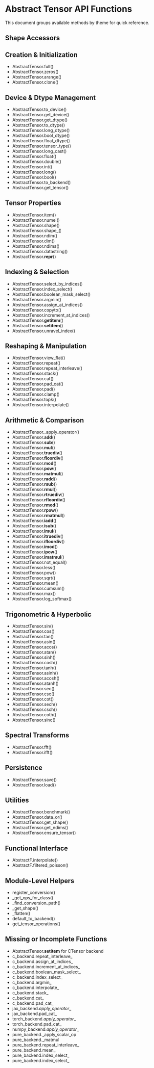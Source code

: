 # Abstract Tensor API Functions

This document groups available methods by theme for quick reference.

## Shape Accessors

## Creation & Initialization
- AbstractTensor.full()
- AbstractTensor.zeros()
- AbstractTensor.arange()
- AbstractTensor.clone()

## Device & Dtype Management
- AbstractTensor.to_device()
- AbstractTensor.get_device()
- AbstractTensor.get_dtype()
- AbstractTensor.to_dtype()
- AbstractTensor.long_dtype()
- AbstractTensor.bool_dtype()
- AbstractTensor.float_dtype()
- AbstractTensor.tensor_type()
- AbstractTensor.long_cast()
- AbstractTensor.float()
- AbstractTensor.double()
- AbstractTensor.int()
- AbstractTensor.long()
- AbstractTensor.bool()
- AbstractTensor.to_backend()
- AbstractTensor.get_tensor()

## Tensor Properties
- AbstractTensor.item()
- AbstractTensor.numel()
- AbstractTensor.shape()
- AbstractTensor.shape_()
- AbstractTensor.ndim()
- AbstractTensor.dim()
- AbstractTensor.ndims()
- AbstractTensor.datastring()
- AbstractTensor.__repr__()

## Indexing & Selection
- AbstractTensor.select_by_indices()
- AbstractTensor.index_select()
- AbstractTensor.boolean_mask_select()
- AbstractTensor.argmin()
- AbstractTensor.assign_at_indices()
- AbstractTensor.copyto()
- AbstractTensor.increment_at_indices()
- AbstractTensor.__getitem__()
- AbstractTensor.__setitem__()
- AbstractTensor.unravel_index()

## Reshaping & Manipulation
- AbstractTensor.view_flat()
- AbstractTensor.repeat()
- AbstractTensor.repeat_interleave()
- AbstractTensor.stack()
- AbstractTensor.cat()
- AbstractTensor.pad_cat()
- AbstractTensor.pad()
- AbstractTensor.clamp()
- AbstractTensor.topk()
- AbstractTensor.interpolate()

## Arithmetic & Comparison
- AbstractTensor._apply_operator()
- AbstractTensor.__add__()
- AbstractTensor.__sub__()
- AbstractTensor.__mul__()
- AbstractTensor.__truediv__()
- AbstractTensor.__floordiv__()
- AbstractTensor.__mod__()
- AbstractTensor.__pow__()
- AbstractTensor.__matmul__()
- AbstractTensor.__radd__()
- AbstractTensor.__rsub__()
- AbstractTensor.__rmul__()
- AbstractTensor.__rtruediv__()
- AbstractTensor.__rfloordiv__()
- AbstractTensor.__rmod__()
- AbstractTensor.__rpow__()
- AbstractTensor.__rmatmul__()
- AbstractTensor.__iadd__()
- AbstractTensor.__isub__()
- AbstractTensor.__imul__()
- AbstractTensor.__itruediv__()
- AbstractTensor.__ifloordiv__()
- AbstractTensor.__imod__()
- AbstractTensor.__ipow__()
- AbstractTensor.__imatmul__()
- AbstractTensor.not_equal()
- AbstractTensor.less()
- AbstractTensor.pow()
- AbstractTensor.sqrt()
- AbstractTensor.mean()
- AbstractTensor.cumsum()
- AbstractTensor.max()
- AbstractTensor.log_softmax()

## Trigonometric & Hyperbolic
- AbstractTensor.sin()
- AbstractTensor.cos()
- AbstractTensor.tan()
- AbstractTensor.asin()
- AbstractTensor.acos()
- AbstractTensor.atan()
- AbstractTensor.sinh()
- AbstractTensor.cosh()
- AbstractTensor.tanh()
- AbstractTensor.asinh()
- AbstractTensor.acosh()
- AbstractTensor.atanh()
- AbstractTensor.sec()
- AbstractTensor.csc()
- AbstractTensor.cot()
- AbstractTensor.sech()
- AbstractTensor.csch()
- AbstractTensor.coth()
- AbstractTensor.sinc()

## Spectral Transforms
- AbstractTensor.fft()
- AbstractTensor.ifft()

## Persistence
- AbstractTensor.save()
- AbstractTensor.load()

## Utilities
- AbstractTensor.benchmark()
- AbstractTensor.data_or()
- AbstractTensor.get_shape()
- AbstractTensor.get_ndims()
- AbstractTensor.ensure_tensor()

## Functional Interface
- AbstractF.interpolate()
- AbstractF.filtered_poisson()

## Module-Level Helpers
- register_conversion()
- _get_ops_for_class()
- _find_conversion_path()
- _get_shape()
- _flatten()
- default_to_backend()
- get_tensor_operations()

## Missing or Incomplete Functions
- AbstractTensor.__setitem__ for CTensor backend
- c_backend.repeat_interleave_
- c_backend.assign_at_indices_
- c_backend.increment_at_indices_
- c_backend.boolean_mask_select_
- c_backend.index_select_
- c_backend.argmin_
- c_backend.interpolate_
- c_backend.stack_
- c_backend.cat_
- c_backend.pad_cat_
- jax_backend._apply_operator__
- jax_backend.pad_cat_
- torch_backend._apply_operator__
- torch_backend.pad_cat_
- numpy_backend._apply_operator__
- pure_backend._apply_scalar_op
- pure_backend._matmul
- pure_backend.repeat_interleave_
- pure_backend.mean_
- pure_backend.index_select_
- pure_backend.index_select_
